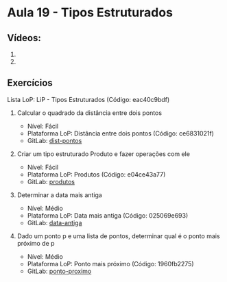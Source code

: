 # Aula 19 - Tipos Estruturados

## Vídeos:

1. []()
2. []()


## Exercícios

Lista LoP: LiP - Tipos Estruturados (Código: eac40c9bdf)

1. Calcular o quadrado da distância entre dois pontos
	- Nível: Fácil
	- Plataforma LoP: Distância entre dois pontos (Código: ce6831021f)
	- GitLab: [dist-pontos](https://gitlab.com/carlos_olarte/ect-lip/-/tree/master/tipos-estruturados/facil/dist-pontos)

2. Criar um tipo estruturado Produto e fazer operações com ele 
	- Nível: Fácil
	- Plataforma LoP: Produtos (Código: e04ce43a77)
	- GitLab: [produtos](https://gitlab.com/carlos_olarte/ect-lip/-/tree/master/tipos-estruturados/facil/produtos)
	
3. Determinar a data mais antiga
	- Nível: Médio
	- Plataforma LoP: Data mais antiga (Código: 025069e693)
	- GitLab: [data-antiga](https://gitlab.com/carlos_olarte/ect-lip/-/tree/master/tipos-estruturados/medio/data-antiga)
		
4. Dado um ponto p e uma lista de pontos, determinar qual é o ponto mais próximo de p
	- Nível: Médio
	- Plataforma LoP: Ponto mais próximo (Código: 1960fb2275)
	- GitLab: [ponto-proximo](https://gitlab.com/carlos_olarte/ect-lip/-/tree/master/tipos-estruturados/medio/ponto-proximo)

